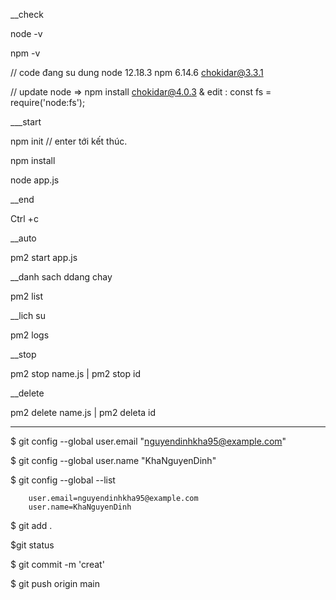 __check 

node -v

npm -v

// code đang su dung node 12.18.3 npm  6.14.6  chokidar@3.3.1

// update node => npm install chokidar@4.0.3   & edit : const fs = require('node:fs');

___start

npm init // enter tới kết thúc.

npm install

node app.js

__end 

Ctrl +c

__auto

pm2 start app.js

__danh sach ddang chay

pm2 list

__lich su

pm2 logs

__stop

pm2 stop name.js  | pm2 stop id

__delete

pm2 delete name.js | pm2 deleta id
__________________________________________________________________________________

$ git config --global user.email "nguyendinhkha95@example.com"

$ git config --global user.name "KhaNguyenDinh"

$ git config --global --list

		user.email=nguyendinhkha95@example.com
		user.name=KhaNguyenDinh
$ git add .

$git status

$ git commit -m 'creat'

$ git push origin main



